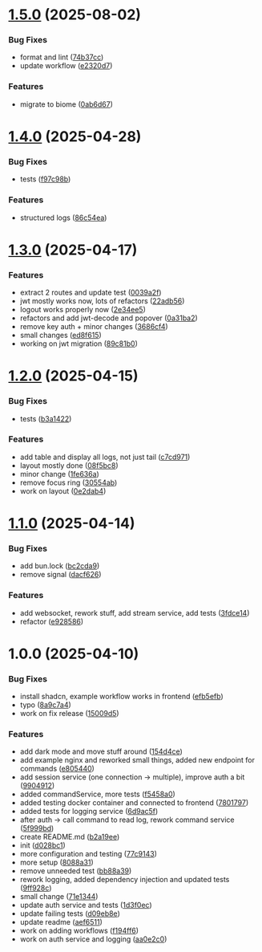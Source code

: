 # [1.5.0](https://github.com/Dino-Kupinic/peekaboo/compare/v1.4.0...v1.5.0) (2025-08-02)


### Bug Fixes

* format and lint ([74b37cc](https://github.com/Dino-Kupinic/peekaboo/commit/74b37cc379a4b07137426a4497027eb44c46ea56))
* update workflow ([e2320d7](https://github.com/Dino-Kupinic/peekaboo/commit/e2320d7b2df61840fddd8e6edfca1ee19d787329))


### Features

* migrate to biome ([0ab6d67](https://github.com/Dino-Kupinic/peekaboo/commit/0ab6d67159fb7bb40b354070ef4906f9e023aff6))

# [1.4.0](https://github.com/Dino-Kupinic/peekaboo/compare/v1.3.0...v1.4.0) (2025-04-28)


### Bug Fixes

* tests ([f97c98b](https://github.com/Dino-Kupinic/peekaboo/commit/f97c98bab906111029a26a199e6df7718fdbf6e4))


### Features

* structured logs ([86c54ea](https://github.com/Dino-Kupinic/peekaboo/commit/86c54ea2883642a07e1f3fc65e99bc282ff5ada7))

# [1.3.0](https://github.com/Dino-Kupinic/peekaboo/compare/v1.2.0...v1.3.0) (2025-04-17)


### Features

* extract 2 routes and update test ([0039a2f](https://github.com/Dino-Kupinic/peekaboo/commit/0039a2faf9fae90a8024a800bada7f311844017d))
* jwt mostly works now, lots of refactors ([22adb56](https://github.com/Dino-Kupinic/peekaboo/commit/22adb56eda8288178b3ff8b3e46bef1b4642a147))
* logout works properly now ([2e34ee5](https://github.com/Dino-Kupinic/peekaboo/commit/2e34ee5973511da9df8525859cd836ef60f05c53))
* refactors and add jwt-decode and popover ([0a31ba2](https://github.com/Dino-Kupinic/peekaboo/commit/0a31ba2d88183c0ca64fcef783aa3928da7bb348))
* remove key auth + minor changes ([3686cf4](https://github.com/Dino-Kupinic/peekaboo/commit/3686cf429364b93d35b956eb8f6322c959144d88))
* small changes ([ed8f615](https://github.com/Dino-Kupinic/peekaboo/commit/ed8f61565c0e7bb25832c3071be1333180559696))
* working on jwt migration ([89c81b0](https://github.com/Dino-Kupinic/peekaboo/commit/89c81b0814d55f41ba64bfc5db2ee5a0118d4ac1))

# [1.2.0](https://github.com/Dino-Kupinic/peekaboo/compare/v1.1.0...v1.2.0) (2025-04-15)


### Bug Fixes

* tests ([b3a1422](https://github.com/Dino-Kupinic/peekaboo/commit/b3a14225fd502c8e6dd908a5db543a7710197567))


### Features

* add table and display all logs, not just tail ([c7cd971](https://github.com/Dino-Kupinic/peekaboo/commit/c7cd9712d5ce98f4ed018e3da7393c7fad913edd))
* layout mostly done ([08f5bc8](https://github.com/Dino-Kupinic/peekaboo/commit/08f5bc8456d4a7a6b962895a8efe90dd2df1ca99))
* minor change ([1fe636a](https://github.com/Dino-Kupinic/peekaboo/commit/1fe636ae107dce72cab380371bc3e3b433f8eb2b))
* remove focus ring ([30554ab](https://github.com/Dino-Kupinic/peekaboo/commit/30554ab90358d846d876d05b3c5f653df15dbaf6))
* work on layout ([0e2dab4](https://github.com/Dino-Kupinic/peekaboo/commit/0e2dab4ee2e7f3e29e7dc9f36a4fb4f766910962))

# [1.1.0](https://github.com/Dino-Kupinic/peekaboo/compare/v1.0.0...v1.1.0) (2025-04-14)


### Bug Fixes

* add bun.lock ([bc2cda9](https://github.com/Dino-Kupinic/peekaboo/commit/bc2cda969127aae23be6ca34572d1b0f9c64ce6b))
* remove signal ([dacf626](https://github.com/Dino-Kupinic/peekaboo/commit/dacf626024462e8b45f1e2f8c25d81e180c14cf9))


### Features

* add websocket, rework stuff, add stream service, add tests ([3fdce14](https://github.com/Dino-Kupinic/peekaboo/commit/3fdce1407710d4a916b4b4777ee340c677d06af7))
* refactor ([e928586](https://github.com/Dino-Kupinic/peekaboo/commit/e92858645388536e36b0a15d3ad84f5a38d7b0b3))

# 1.0.0 (2025-04-10)


### Bug Fixes

* install shadcn, example workflow works in frontend ([efb5efb](https://github.com/Dino-Kupinic/peekaboo/commit/efb5efb6769bc00a5390c607b1f36f3c7b70686e))
* typo ([8a9c7a4](https://github.com/Dino-Kupinic/peekaboo/commit/8a9c7a44f096f32d0bb6b527c60478e3297b28be))
* work on fix release ([15009d5](https://github.com/Dino-Kupinic/peekaboo/commit/15009d5fbdee6e1a9d96f8a33896b11cedbe4a88))


### Features

* add dark mode and move stuff around ([154d4ce](https://github.com/Dino-Kupinic/peekaboo/commit/154d4ce4495bb3ce737bbfac3479e1e37d7b5e2f))
* add example nginx and reworked small things, added new endpoint for commands ([e805440](https://github.com/Dino-Kupinic/peekaboo/commit/e8054400760920d56ee30461da11458760cc838a))
* add session service (one connection -> multiple), improve auth a bit ([9904912](https://github.com/Dino-Kupinic/peekaboo/commit/99049124672e4a6f6fb522150497f69ad1333e0e))
* added commandService, more tests ([f5458a0](https://github.com/Dino-Kupinic/peekaboo/commit/f5458a0cc4e5e084b27e87c274fd0aefd4f3d8cb))
* added testing docker container and connected to frontend ([7801797](https://github.com/Dino-Kupinic/peekaboo/commit/780179739d50a0fd8bb4080405a2afcfbb5fff34))
* added tests for logging service ([6d9ac5f](https://github.com/Dino-Kupinic/peekaboo/commit/6d9ac5fa42574863521c9b1b935f95ea9abcd804))
* after auth -> call command to read log, rework command service ([5f999bd](https://github.com/Dino-Kupinic/peekaboo/commit/5f999bdb8a3314a5cb94846a3507896ce705070b))
* create README.md ([b2a19ee](https://github.com/Dino-Kupinic/peekaboo/commit/b2a19ee0531145153f2963a0d776870b5085446d))
* init ([d028bc1](https://github.com/Dino-Kupinic/peekaboo/commit/d028bc144ae0ef337882c24e3968660458990710))
* more configuration and testing ([77c9143](https://github.com/Dino-Kupinic/peekaboo/commit/77c91434379db624b4d207de41e8b3949b16a293))
* more setup ([8088a31](https://github.com/Dino-Kupinic/peekaboo/commit/8088a31662d1037ab9bfacd939c7d52652a86196))
* remove unneeded test ([bb88a39](https://github.com/Dino-Kupinic/peekaboo/commit/bb88a395077f4e4008afb591dfeafcf357adc80e))
* rework logging, added dependency injection and updated tests ([9ff928c](https://github.com/Dino-Kupinic/peekaboo/commit/9ff928c906e2f9b499b379e0cbf375f85e4f9ec8))
* small change ([71e1344](https://github.com/Dino-Kupinic/peekaboo/commit/71e1344bdf65600e59f5ec733abb771b8841d333))
* update auth service and tests ([1d3f0ec](https://github.com/Dino-Kupinic/peekaboo/commit/1d3f0ece78c4ad966ad448febcdca4c2b7705eb8))
* update failing tests ([d09eb8e](https://github.com/Dino-Kupinic/peekaboo/commit/d09eb8efab4a3056a90046f31e9c8fc75e62078d))
* update readme ([aef6511](https://github.com/Dino-Kupinic/peekaboo/commit/aef65119abfbb76683b8a49509707084e20ace5d))
* work on adding workflows ([f194ff6](https://github.com/Dino-Kupinic/peekaboo/commit/f194ff6c5fc59509864a4c342a89ad1e31ca8af1))
* work on auth service and logging ([aa0e2c0](https://github.com/Dino-Kupinic/peekaboo/commit/aa0e2c0f79dea7b3a8fc8a2f9d8edebcbde05024))
